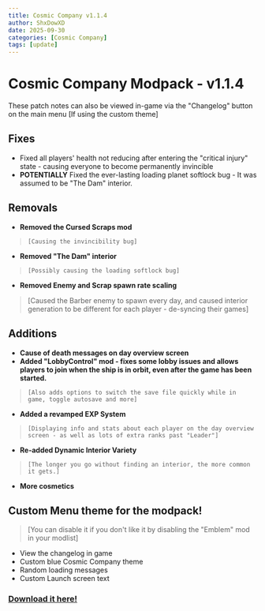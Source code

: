```yaml
---
title: Cosmic Company v1.1.4
author: ShxDowXD
date: 2025-09-30
categories: [Cosmic Company]
tags: [update]
---
```

# Cosmic Company Modpack - v1.1.4
These patch notes can also be viewed in-game via the "Changelog" button on the main menu [If using the custom theme]
 
## Fixes 
- Fixed all players' health not reducing after entering the "critical injury" state - causing everyone to become permanently invincible
- **POTENTIALLY** Fixed the ever-lasting loading planet softlock bug - It was assumed to be "The Dam" interior.
## Removals 
- **Removed the Cursed Scraps mod**
>     [Causing the invincibility bug]
- **Removed "The Dam" interior**
>     [Possibly causing the loading softlock bug]
- **Removed Enemy and Scrap spawn rate scaling**
>    [Caused the Barber enemy to spawn every day, and caused interior generation to be different for each player - de-syncing their games]

## Additions 
- **Cause of death messages on day overview screen**
- **Added "LobbyControl" mod - fixes some lobby issues and allows players to join when the ship is in orbit, even after the game has been started.**
>     [Also adds options to switch the save file quickly while in game, toggle autosave and more]
- **Added a revamped EXP System**
>     [Displaying info and stats about each player on the day overview screen - as well as lots of extra ranks past "Leader"]
- **Re-added Dynamic Interior Variety**
>     [The longer you go without finding an interior, the more common it gets.]
- **More cosmetics**
 
##  **Custom Menu theme for the modpack!**
>    [You can disable it if you don't like it by disabling the "Emblem" mod in your modlist]
- View the changelog in game
- Custom blue Cosmic Company theme
- Random loading messages
- Custom Launch screen text

### [Download it here!](https://github.com/ShxDowXD/CosmicCompany/releases/tag/v1.1.4)
